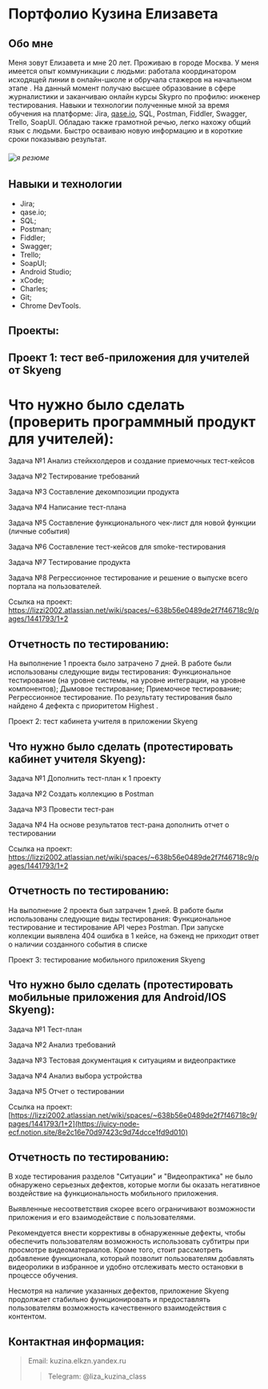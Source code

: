# Портфолио Кузина Елизавета 

## **Обо мне** 

Меня зовут Елизавета и мне 20 лет. Проживаю в городе Москва. У меня имеется опыт коммуникации с людьми: работала координатором исходящей линии в онлайн-школе и обручала стажеров на начальном этапе . На данный момент получаю высшее образование в сфере журналистики и заканчиваю онлайн курсы Skypro по профилю: инженер тестирования. Навыки и технологии полученные мной за время обучения на платформе: Jira, [qase.io](http://qase.io/), SQL, Postman, Fiddler, Swagger, Trello, SoapUI. Обладаю также грамотной речью, легко нахожу общий язык с людьми. Быстро осваиваю новую информацию и в короткие сроки показываю результат.
###### ![я резюме](https://github.com/KuzinaElizaveta/portfolio.md/assets/138160179/8adb0439-bc8e-45ec-9f8f-0f9382e59eb9)

## **Навыки и технологии**

- Jira;
- qase.io;
- SQL;
- Postman;
- Fiddler;
- Swagger;
- Trello;
- SoapUI;
- Android Studio;
- xCode;
- Charles;
- Git;
- Chrome DevTools.

## **Проекты:**

## Проект 1: тест веб-приложения для учителей от Skyeng

# **Что нужно было сделать (проверить программный продукт для учителей):**

Задача №1 Анализ стейкхолдеров и создание приемочных тест-кейсов

Задача №2 Тестирование требований

Задача №3 Составление декомпозиции продукта

Задача №4 Написание тест-плана

Задача №5 Составление функционального чек-лист для новой функции (личные события)

Задача №6 Составление тест-кейсов для smoke-тестирования

Задача №7 Тестирование продукта

Задача №8 Регрессионное тестирование и решение о выпуске всего портала на пользователей.

Ссылка на проект: https://lizzi2002.atlassian.net/wiki/spaces/~638b56e0489de2f7f46718c9/pages/1441793/1+2

## **Отчетность по тестированию:** 

На выполнение 1 проекта было затрачено 7 дней. В работе были использованы следующие виды тестирования: Функциональное тестирование (на уровне системы, на уровне интеграции, на уровне компонентов); Дымовое тестирование; Приемочное тестирование; Регрессионное тестирование. По результату тестирования было найдено 4 дефекта с приоритетом Highest . 

Проект 2: тест кабинета учителя в приложении Skyeng

## **Что нужно было сделать (протестировать кабинет учителя Skyeng):**

Задача №1 Дополнить тест-план к 1 проекту 

Задача №2  Создать коллекцию в Postman

Задача №3 Провести тест-ран

Задача №4 На основе результатов тест-рана дополнить отчет о тестировании

Ссылка на проект: https://lizzi2002.atlassian.net/wiki/spaces/~638b56e0489de2f7f46718c9/pages/1441793/1+2

## **Отчетность по тестированию:** 

На выполнение 2 проекта был затрачен 1 дней. В работе были использованы следующие виды тестирования: Функциональное тестирование и тестирование API через Postman. При запуске коллекции выявлена 404 ошибка в 1 кейсе, на бэкенд не приходит ответ о наличии созданного события в списке

Проект 3: тестирование мобильного приложения Skyeng 

## **Что нужно было сделать (протестировать мобильные приложения для Android/IOS Skyeng):**

Задача №1 Тест-план

Задача №2 Анализ требований 

Задача №3 Тестовая документация к ситуациям и видеопрактике 

Задача №4 Анализ выбора устройства

Задача №5 Отчет о тестировании

Ссылка на проект: [https://lizzi2002.atlassian.net/wiki/spaces/~638b56e0489de2f7f46718c9/pages/1441793/1+2](https://juicy-node-ecf.notion.site/8e2c16e70d97423c9d74dcce1fd9d010)

## **Отчетность по тестированию:** 

В ходе тестирования разделов "Ситуации" и "Видеопрактика" не было обнаружено серьезных дефектов, которые могли бы оказать негативное воздействие на функциональность мобильного приложения.

Выявленные несоответствия скорее всего ограничивают возможности приложения и его взаимодействие с пользователями.

Рекомендуется внести коррективы в обнаруженные дефекты, чтобы обеспечить пользователям возможность использовать субтитры при просмотре видеоматериалов. Кроме того, стоит рассмотреть добавление функционала, который позволит пользователям добавлять видеоролики в избранное и удобно отслеживать место остановки в процессе обучения.

Несмотря на наличие указанных дефектов, приложение Skyeng продолжает стабильно функционировать и предоставлять пользователям возможность качественного взаимодействия с контентом.

## **Контактная информация:**

> Email: kuzina.elkzn.yandex.ru
>> Telegram: @liza_kuzina_class



